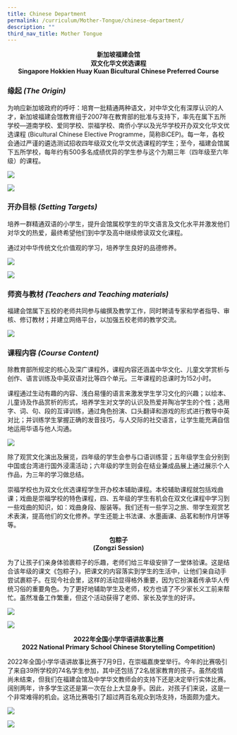 ```yaml
---
title: Chinese Department
permalink: /curriculum/Mother-Tongue/chinese-department/
description: ""
third_nav_title: Mother Tongue
---
```

<center><b>新加坡福建会馆<br>  
双文化华文优选课程</b></center>


<center><b>Singapore Hokkien Huay Kuan Bicultural Chinese Preferred Course</b></center>

### 缘起 _(The Origin)_

为响应新加坡政府的呼吁：培育一批精通两种语文，对中华文化有深厚认识的人才，新加坡福建会馆教育组于2007年在教育部的批准与支持下，率先在属下五所学校—道南学校、爱同学校、崇福学校、南侨小学以及光华学校开办双文化华文优选课程 (Bicultural Chinese Elective Programme，简称BiCEP)。每一年，各校会通过严谨的遴选测试招收四年级双文化华文优选课程的学生；至今，福建会馆属下五所学校，每年约有500多名成绩优异的学生参与这个为期三年（四年级至六年级）的课程。

![](/images/ChineseDepartment_Photo-1-2048x1536.jpg)

![](/images/ChineseDepartment_Photo-3-2048x1346.jpg)

### 开办目标 _(Setting Targets)_

培养一群精通双语的小学生，提升会馆属校学生的华文语言及文化水平并激发他们对华文的热爱，最终希望他们到中学及高中继续修读双文化课程。

通过对中华传统文化价值观的学习，培养学生良好的品德修养。

![](/images/ChineseDepartment_Photo-5-2048x1536.jpg)

![](/images/ChineseDepartment_Photo-6-2048x1536.jpg)

### 师资与教材 _(Teachers and Teaching materials)_

福建会馆属下五校的老师共同参与编撰及教学工作，同时聘请专家和学者指导、审核、修订教材；并建立网络平台，以加强五校老师的教学交流。

![](/images/ChineseDepartment_Photo-A-2048x1152.png)

### 课程内容 _(Course Content)_

除教育部所规定的核心及深广课程外，课程内容还涵盖中华文化、儿童文学赏析与创作、语言训练及中英双语对比等四个单元。三年课程的总课时为152小时。

课程通过生动有趣的内容、浅白易懂的语言来激发学生学习文化的兴趣；以绘本、儿童诗及作品赏析的形式，培养学生对文学的认识及热爱并陶冶学生的个性；选用字、词、句、段的互译训练，通过角色扮演、口头翻译和游戏的形式进行教导中英对比；并训练学生掌握正确的发音技巧，与人交际的社交语言，让学生能充满自信地运用华语与他人沟通。

![](/images/ChineseDepartment_Photo-B-2048x1152.png)

除了观赏文化演出及展览，四年级的学生会参与口语训练营；五年级学生会分别到中国或台湾进行国外浸濡活动；六年级的学生则会在结业兼成品展上通过展示个人作品，为三年的学习做总结。

崇福学校也为双文化优选课程学生开办校本辅助课程。本校辅助课程就包括戏曲课；戏曲是崇福学校的特色课程，四、五年级的学生有机会在双文化课程中学习到一些戏曲的知识，如：戏曲身段、服装等。我们还有一些学习之旅、带学生观赏艺术表演，提高他们的文化修养。学生还能上书法课、水墨画课、品茗和制作月饼等等。

<center><b>包粽子<br>
	(Zongzi Session)</b></center>
	
为了让孩子们亲身体验裹粽子的乐趣，老师们给三年级安排了一堂体验课。这是结合该年级的课文《包粽子》，把课文的内容落实到学生的生活中，让他们亲自动手尝试裹粽子。在现今社会里，这样的活动显得格外重要，因为它扮演着传承华人传统习俗的重要角色。为了更好地辅助学生及老师，校方也请了不少家长义工前来帮忙。虽然准备工作繁重，但这个活动获得了老师、家长及学生的好评。

![](/images/Zongzi-Picture-1.jpg)

![](/images/Zongzi-Picture-2.jpg)

<center><b>2022年全国小学华语讲故事比赛<br>
	2022 National Primary School Chinese Storytelling Competition)</b></center>
	
2022年全国小学华语讲故事比赛于7月9日，在崇福嘉庚堂举行。今年的比赛吸引了来自39所学校的74名学生参加，其中还包括了2名居家教育的孩子。虽然疫情尚未结束，但我们在福建会馆及中学华文教师会的支持下还是决定举行实体比赛。阔别两年，许多学生这还是第一次在台上大显身手。因此，对孩子们来说，这是一个非常难得的机会。这场比赛吸引了超过两百名观众到场支持，场面颇为盛大。

![](/images/National_Chinese_Storytelling_Competition_Picture1.jpg)

![](/images/National_Chinese_Storytelling_Competition_Picture2.jpg)